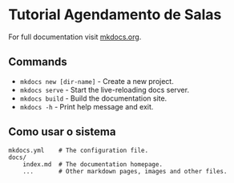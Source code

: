 # Tutorial Agendamento de Salas

For full documentation visit [mkdocs.org](https://www.mkdocs.org).

## Commands

* `mkdocs new [dir-name]` - Create a new project.
* `mkdocs serve` - Start the live-reloading docs server.
* `mkdocs build` - Build the documentation site.
* `mkdocs -h` - Print help message and exit.

## Como usar o sistema

    mkdocs.yml    # The configuration file.
    docs/
        index.md  # The documentation homepage.
        ...       # Other markdown pages, images and other files.

